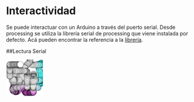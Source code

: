 # Interactividad

Se puede interactuar con un Arduino a través del puerto serial.  Desde processing se utiliza la librería serial de processing que viene instalada por defecto. Acá pueden encontrar la referencia a la [librería](https://processing.org/reference/libraries/serial/index.html).

##Lectura Serial

<img src="https://github.com/ProcessingTEC/Interactividad/blob/master/P_S5_SerialRead1/serial1.png" width="100">

